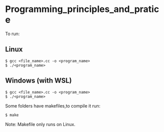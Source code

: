 # Programming_principles_and_pratice

To run:

## Linux

```console
$ gcc <file_name>.cc -o <program_name>
$ ./<program_name>
``` 

## Windows (with WSL)
```console
$ gcc <file_name>.cc -o <program_name>
$ ./<program_name>
```

Some folders have makefiles,to compile it run:

```console
$ make 
```
Note: Makefile only runs on Linux.


